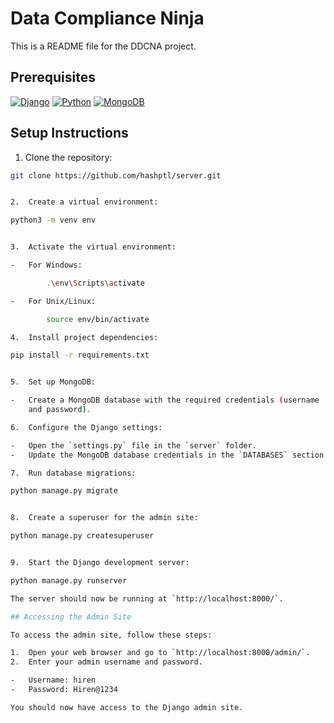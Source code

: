 # Data Compliance Ninja


This is a README file for the DDCNA project.

## Prerequisites

[![Django](https://img.shields.io/badge/Django-3.x-brightgreen.svg)](https://www.djangoproject.com/)
[![Python](https://img.shields.io/badge/Python-3.x-blue.svg)](https://www.python.org/)
[![MongoDB](https://img.shields.io/badge/MongoDB-5.x-green.svg)](https://www.mongodb.com/)

## Setup Instructions

1.  Clone the repository:

```bash
git clone https://github.com/hashptl/server.git


2.  Create a virtual environment:

python3 -m venv env


3.  Activate the virtual environment:

-   For Windows:

        .\env\Scripts\activate

-   For Unix/Linux:

        source env/bin/activate

4.  Install project dependencies:

pip install -r requirements.txt


5.  Set up MongoDB:

-   Create a MongoDB database with the required credentials (username
    and password).

6.  Configure the Django settings:

-   Open the `settings.py` file in the `server` folder.
-   Update the MongoDB database credentials in the `DATABASES` section.

7.  Run database migrations:

python manage.py migrate


8.  Create a superuser for the admin site:

python manage.py createsuperuser


9.  Start the Django development server:

python manage.py runserver

The server should now be running at `http://localhost:8000/`.

## Accessing the Admin Site

To access the admin site, follow these steps:

1.  Open your web browser and go to `http://localhost:8000/admin/`.
2.  Enter your admin username and password.

-   Username: hiren
-   Password: Hiren@1234

You should now have access to the Django admin site.




